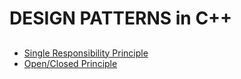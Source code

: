 # DESIGN PATTERNS in C++

## 
- [Single Responsibility Principle](https://github.com/ercealtun/cpp_design_patterns/blob/master/inc/SingleResponsibilityPrinciple/README.md)
- [Open/Closed Principle](github.com/ercealtun/cpp_design_patterns/blob/master/inc/OpenClosedPrinciple/README.md)
